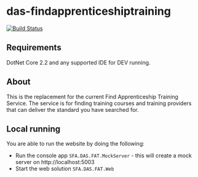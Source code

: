 # das-findapprenticeshiptraining


[![Build Status](https://sfa-gov-uk.visualstudio.com/Digital%20Apprenticeship%20Service/_apis/build/status/SkillsFundingAgency.das-findapprenticeshiptraining?branchName=master)](https://sfa-gov-uk.visualstudio.com/Digital%20Apprenticeship%20Service/_build/latest?definitionId=2181&branchName=master)

## Requirements

DotNet Core 2.2 and any supported IDE for DEV running.

## About

This is the replacement for the current Find Apprenticeship Training Service. The service is for finding training courses and training providers that can deliver the standard you have searched for.

## Local running

You are able to run the website by doing the following:
* Run the console app ```SFA.DAS.FAT.MockServer``` - this will create a mock server on http://localhost:5003
* Start the web solution ```SFA.DAS.FAT.Web```
